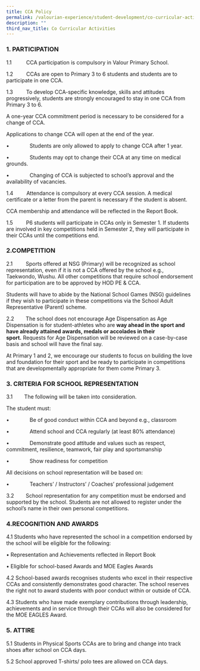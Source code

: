 ```yaml
---
title: CCA Policy
permalink: /valourian-experience/student-development/co-curricular-activities/cca-policy/
description: ""
third_nav_title: Co Curricular Activities
---
```

###  1. PARTICIPATION

1.1          CCA participation is compulsory in Valour Primary School.

1.2         CCAs are open to Primary 3 to 6 students and students are to participate in one CCA.

1.3         To develop CCA-specific knowledge, skills and attitudes progressively, students are strongly encouraged to stay in one CCA from Primary 3 to 6. 

A one-year CCA commitment period is necessary to be considered for a change of CCA.

Applications to change CCA will open at the end of the year.

•              Students are only allowed to apply to change CCA after 1 year.      

•              Students may opt to change their CCA at any time on medical grounds.

•              Changing of CCA is subjected to school’s approval and the availability of vacancies.

1.4         Attendance is compulsory at every CCA session. A medical certificate or a letter from the parent is necessary if the student is absent.

CCA membership and attendance will be reflected in the Report Book.

1.5         P6 students will participate in CCAs only in Semester 1. If students are involved in key competitions held in Semester 2, they will participate in their CCAs until the competitions end.

### 2.COMPETITION

2.1         Sports offered at NSG (Primary) will be recognized as school representation, even if it is not a CCA offered by the school e.g., Taekwondo, Wushu. All other competitions that require school endorsement for participation are to be approved by HOD PE & CCA. 

Students will have to abide by the National School Games (NSG) guidelines if they wish to participate in these competitions via the School Adult Representative (Parent) scheme.

2.2        The school does not encourage Age Dispensation as Age Dispensation is for student-athletes who are **way ahead in the sport and have already attained awards, medals or accolades in their sport.** Requests for Age Dispensation will be reviewed on a case-by-case basis and school will have the final say. 

At Primary 1 and 2, we encourage our students to focus on building the love and foundation for their sport and be ready to participate in competitions that are developmentally appropriate for them come Primary 3.

### 3. CRITERIA FOR SCHOOL REPRESENTATION


3.1        The following will be taken into consideration.

The student must:

•              Be of good conduct within CCA and beyond e.g., classroom

•              Attend school and CCA regularly (at least 80% attendance)

•              Demonstrate good attitude and values such as respect, commitment, resilience, teamwork, fair play and sportsmanship

•              Show readiness for competition

All decisions on school representation will be based on:

•              Teachers’ / Instructors’ / Coaches’ professional judgement

3.2        School representation for any competition must be endorsed and supported by the school. Students are not allowed to register under the school’s name in their own personal competitions.

### 4.RECOGNITION AND AWARDS

4.1         Students who have represented the school in a competition endorsed by the school will be eligible for
the following:

•              Representation and Achievements reflected in Report Book

•              Eligible for school-based Awards and MOE Eagles Awards

4.2        School-based awards recognises students who excel in their respective CCAs and consistently demonstrates good character. The school reserves the right not to award students with poor conduct within or outside of CCA.

4.3        Students who have made exemplary contributions through leadership, achievements and in service through their CCAs will also be considered for the MOE EAGLES Award.

### 5. ATTIRE

5.1         Students in Physical Sports CCAs are to bring and change into track shoes after school on CCA days.

5.2        School approved T-shirts/ polo tees are allowed on CCA days.